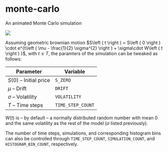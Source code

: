 # monte-carlo
An animated Monte Carlo simulation

![](https://user-images.githubusercontent.com/91302084/194731847-43bd3aed-401b-4310-a1cd-65a13c71f9ed.gif)

Assuming geometric brownian motion $S\left ( t \right ) = S\left ( 0 \right ) \cdot e^{t\left ( \mu - \frac{1}{2} \sigma^{2} \right ) + \sigma\cdot W\left ( t \right ) }$, with $t \leq T$, the paramters of the simulation can be tweaked as follows:

| Parameter | Variable |
| --- | --- |
| $S\left ( 0 \right )$ – Initial price | `S_ZERO` |
| $\mu$ – Drift | `DRIFT` |
| $\sigma$ – Volatility | `VOLATILITY` |
| $T$ – Time steps | `TIME_STEP_COUNT` |

$W\left ( t \right )$ is – by default – a normally distributed random number with mean 0 and the same volatility as the rest of the model ($\sigma$ listed previously).

The number of time steps, simulations, and corresponding histogram bins can also be controlled through `TIME_STEP_COUNT`, `SIMULATION_COUNT`, and `HISTOGRAM_BIN_COUNT`, respectively.
